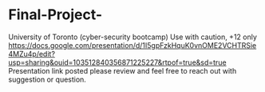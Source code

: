 # Final-Project-
University of Toronto (cyber-security bootcamp)
Use with caution, +12 only 
https://docs.google.com/presentation/d/1I5gpFzkHquK0vnOME2VCHTRSie4MZu4p/edit?usp=sharing&ouid=103512840356871225227&rtpof=true&sd=true
Presentation link posted please review and feel free to reach out with suggestion or question.
